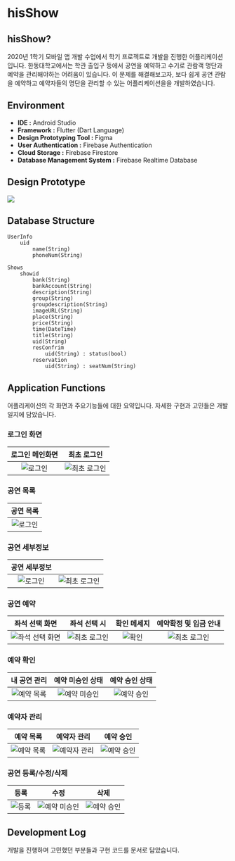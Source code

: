 # hisShow

## hisShow?

2020년 1학기 모바일 앱 개발 수업에서 학기 프로젝트로 개발을 진행한 어플리케이션입니다. 한동대학교에서는 학관 출입구 등에서 공연을 예약하고 수기로 관람객 명단과 예약을 관리해야하는 어려움이 있습니다. 이 문제를 해결해보고자, 보다 쉽게 공연 관람을 예약하고 예약자들의 명단을 관리할 수 있는 어플리케이션을을 개발하였습니다.

## Environment

- **IDE :** Android Studio
- **Framework :** Flutter (Dart Language)
- **Design Prototyping Tool :** Figma
- **User Authentication :** Firebase Authentication
- **Cloud Storage :** Firebase Firestore
- **Database Management System :** Firebase Realtime Database

## Design Prototype

<img src="https://jeonyeohun.github.io/assets/post_images/hisShow_prototyping.png" />
<br>

## Database Structure

```
UserInfo
    uid
        name(String)
        phoneNum(String)

Shows
    showid
        bank(String)
        bankAccount(String)
        description(String)
        group(String)
        groupdescription(String)
        imageURL(String)
        place(String)
        price(String)
        time(DateTime)
        title(String)
        uid(String)
        resConfrim
            uid(String) : status(bool)
        reservation
            uid(String) : seatNum(String)
```

## Application Functions

어플리케이션의 각 화면과 주요기능들에 대한 요약입니다. 자세한 구현과 고민들은 개발일지에 담았습니다.

### 로그인 화면

|                                          로그인 메인화면                                           |                                                    최초 로그인                                                     |
| :------------------------------------------------------------------------------------------------: | :----------------------------------------------------------------------------------------------------------------: |
| ![로그인](https://github.com/jeonyeohun/hisShow/blob/master/assets/screenshots/login.png?raw=true) | ![최초 로그인](https://github.com/jeonyeohun/hisShow/blob/master/assets/screenshots/new_user-invalid.png?raw=true) |

### 공연 목록

| 공연 목록  
| :------------------------------------------------------------------------------------------------: |
| ![로그인](https://github.com/jeonyeohun/hisShow/blob/master/assets/screenshots/show_list.png?raw=true) |

### 공연 세부정보

|                                               공연 세부정보                                                |                                                                                                                 |
| :--------------------------------------------------------------------------------------------------------: | :-------------------------------------------------------------------------------------------------------------: |
| ![로그인](https://github.com/jeonyeohun/hisShow/blob/master/assets/screenshots/show_detail-1.png?raw=true) | ![최초 로그인](https://github.com/jeonyeohun/hisShow/blob/master/assets/screenshots/show_detail-2.png?raw=true) |

### 공연 예약

|                                               좌석 선택 화면                                               |                                                   좌석 선택 시                                                   |                                             확인 메세지                                              |                                             예약확정 및 입금 안내                                             |
| :--------------------------------------------------------------------------------------------------------: | :--------------------------------------------------------------------------------------------------------------: | :--------------------------------------------------------------------------------------------------: | :-----------------------------------------------------------------------------------------------------------: |
| ![좌석 선택 화면](https://github.com/jeonyeohun/hisShow/blob/master/assets/screenshots/seats.png?raw=true) | ![최초 로그인](https://github.com/jeonyeohun/hisShow/blob/master/assets/screenshots/seats_selected.png?raw=true) | ![확인](https://github.com/jeonyeohun/hisShow/blob/master/assets/screenshots/seats_ask.png?raw=true) | ![최초 로그인](https://github.com/jeonyeohun/hisShow/blob/master/assets/screenshots/seats_apply.png?raw=true) |

### 예약 확인

|                                                내 공연 관리                                                |                                                    예약 미승인 상태                                                     |                                                       예약 승인 상태                                                       |
| :--------------------------------------------------------------------------------------------------------: | :---------------------------------------------------------------------------------------------------------------------: | :------------------------------------------------------------------------------------------------------------------------: |
| ![예약 목록](https://github.com/jeonyeohun/hisShow/blob/master/assets/screenshots/my_reserve.png?raw=true) | ![예약 미승인](https://github.com/jeonyeohun/hisShow/blob/master/assets/screenshots/reserve_not_confirmed.png?raw=true) | ![예약 승인](https://github.com/jeonyeohun/hisShow/blob/master/assets/screenshots/reservation_ticket_changed.png?raw=true) |

### 예약자 관리

|                                                예약 목록                                                |                                                     예약자 관리                                                     |                                                     예약 승인                                                      |
| :-----------------------------------------------------------------------------------------------------: | :-----------------------------------------------------------------------------------------------------------------: | :----------------------------------------------------------------------------------------------------------------: |
| ![예약 목록](https://github.com/jeonyeohun/hisShow/blob/master/assets/screenshots/my_show.png?raw=true) | ![예약자 관리](https://github.com/jeonyeohun/hisShow/blob/master/assets/screenshots/reservation_check.png?raw=true) | ![예약 승인](https://github.com/jeonyeohun/hisShow/blob/master/assets/screenshots/reservation_dialog.png?raw=true) |

### 공연 등록/수정/삭제

|                                                   등록                                                   |                                                   수정                                                   |                                                  삭제                                                  |
| :------------------------------------------------------------------------------------------------------: | :------------------------------------------------------------------------------------------------------: | :----------------------------------------------------------------------------------------------------: |
| ![등록](https://github.com/jeonyeohun/hisShow/blob/master/assets/screenshots/register_show.png?raw=true) | ![예약 미승인](https://github.com/jeonyeohun/hisShow/blob/master/assets/screenshots/modify.png?raw=true) | ![예약 승인](https://github.com/jeonyeohun/hisShow/blob/master/assets/screenshots/delete.png?raw=true) |

## Development Log

개발을 진행하며 고민했던 부분들과 구현 코드를 문서로 담았습니다.
